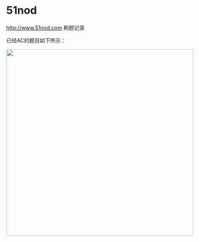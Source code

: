 # 51nod
http://www.51nod.com 刷题记录

已经AC的题目如下所示：

<img width="500" height=“400” src="https://github.com/mayuanucas/51nod/blob/master/ac/index.png"></img>
